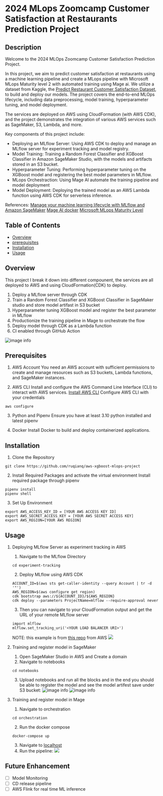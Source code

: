 # 2024 MLops Zoomcamp Customer Satisfaction at Restaurants Prediction Project

## Description
Welcome to the 2024 MLOps Zoomcamp Customer Satisfaction Prediction Project.

In this project, we aim to predict customer satisfaction at restaurants using a machine learning pipeline and create a MLops pipeline with Microsoft MLops Maturity level 2 with automated training using Mage ai. We utilize a dataset from Kaggle, the [Predict Restaurant Customer Satisfaction Dataset](https://www.kaggle.com/datasets/rabieelkharoua/predict-restaurant-customer-satisfaction-dataset/data), to build and deploy our models. The project covers the end-to-end MLOps lifecycle, including data preprocessing, model training, hyperparameter tuning, and model deployment.

The services are deployed on AWS using CloudFormation (with AWS CDK), and the project demonstrates the integration of various AWS services such as SageMaker, S3, Lambda, and more.

Key components of this project include:

- Deploying an MLflow Server: Using AWS CDK to deploy and manage an MLflow server for experiment tracking and model registry.
- Model Training: Training a Random Forest Classifier and XGBoost Classifier in Amazon SageMaker Studio, with the models and artifacts stored in an S3 bucket.
- Hyperparameter Tuning: Performing hyperparameter tuning on the XGBoost model and registering the best model parameters in MLflow.
- MLops Orchestraction: Using Mage AI automate the training pipeline and model deployment
- Model Deployment: Deploying the trained model as an AWS Lambda function using AWS CDK for serverless inference.

References: [Manage your machine learning lifecycle with MLflow and Amazon SageMaker](https://github.com/aws-samples/amazon-sagemaker-mlflow-fargate)
[Mage AI docker](https://github.com/mage-ai/docker)
[Microsoft MLops Maturity Level](https://learn.microsoft.com/en-us/azure/architecture/ai-ml/guide/mlops-maturity-model)

## Table of Contents

- [Overview](#overview)
- [prerequisites](#prerequisites)
- [Installation](#installation)
- [Usage](#usage)

## Overview
This project I break it down into different compounent, the services are all deployed to AWS and using CloudFormation(CDK) to deploy.

1. Deploy a MLflow server through CDK
2. Train a Random Forest Classifier and XGBoost Classifier in SageMaker studio and store model artifast in S3 bucket
3. Hyperparameter tuning XGBoost model and register the best parameter in MLflow
4. Productionize the training pipeline in Mage to orchestrate the flow
5. Deploy model through CDK as a Lambda function
6. CI enabled through GitHub Action

![image info](./images/mlops.drawio.png)

## Prerequisites
1. AWS Account
You need an AWS account with sufficient permissions to create and manage resources such as S3 buckets, Lambda functions, and SageMaker instances.

2. AWS CLI
Install and configure the AWS Command Line Interface (CLI) to interact with AWS services.
[Install AWS CLI](https://docs.aws.amazon.com/cli/latest/userguide/getting-started-install.html)
Configure AWS CLI with your credentials
```
aws configure
```

3. Python and Pipenv
Ensure you have at least 3.10 python installed and latest pipenv

4. Docker
Install Docker to build and deploy containerized applications.

## Installation
1. Clone the Repository
```
git clone https://github.com/ruqianq/aws-xgboost-mlops-project
```

2. Install Required Packages and activate the virtual environment
Install required package through pipenv
```
pipenv install
pipenv shell
```

3. Set Up Environment
```
export AWS_ACCESS_KEY_ID = [YOUR AWS ACCESS KEY ID]
export AWS_SECRET_ACCESS_KEY = [YOUR AWS SECRET ACCESS KEY]
export AWS_REGION=[YOUR AWS REGION]
```

## Usage
1. Deploying MLflow Server as experiment tracking in AWS
    1. Navigate to the MLflow Directory
    ```
    cd experiment-tracking
    ```
    2. Deploy MLflow using AWS CDK
    ```
    ACCOUNT_ID=$(aws sts get-caller-identity --query Account | tr -d '"')
    AWS_REGION=$(aws configure get region)
    cdk bootstrap aws://${ACCOUNT_ID}/${AWS_REGION}
    cdk deploy --parameters ProjectName=mlflow --require-approval never
    ```
    3. Then you can navigate to your CloudFormation output and get the URL of your remote MLflow server
    ```
    import mlflow
    mlflow.set_tracking_uri('<YOUR LOAD BALANCER URI>')
    ```
    NOTE: this example is from [this repo](https://github.com/aws-samples/amazon-sagemaker-mlflow-fargate) from AWS
    ![](./images/mlflow.png)

2. Training and register model in SageMaker
    1. Open SageMaker Studio in AWS and Create a domain
    2. Navigate to notebooks
    ```
    cd notebooks
    ```
    3. Upload notebooks and run all the blocks and in the end you should be able to register the model and see the model artifest save under S3 bucket:
    ![image info](./images/model_register.png)
    ![image info](./images/s3.png)

3. Training and register model in Mage
    1. Navigate to orchestration
    ```
    cd orchestration
    ```
    2. Run the docker compose
    ```
    docker-compose up
    ```
    3. Navigate to [localhost](http://localhost:6789/)
    4. Run the pipeline:
    ![](./images/mage.png)

 ## Future Enhancement 
 - [ ] Model Monitoring
 - [ ] CD release pipeline
 - [ ] AWS Flink for real time ML inference
